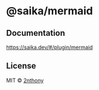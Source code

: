 # @saika/mermaid

## Documentation

https://saika.dev/#/plugin/mermaid

## License

MIT © [2nthony](https://github.com/2nthony)
